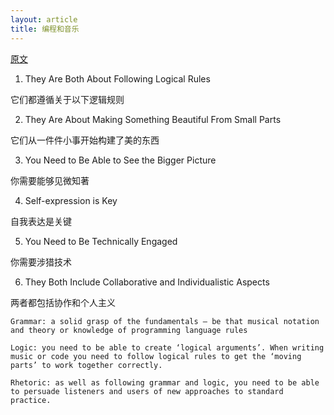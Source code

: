 ```yaml
---
layout: article
title: 编程和音乐
---
```


[原文](https://dzone.com/articles/is-programming-similar-to-composing-music)


1. They Are Both About Following Logical Rules

它们都遵循关于以下逻辑规则

2. They Are About Making Something Beautiful From Small Parts

它们从一件件小事开始构建了美的东西

3. You Need to Be Able to See the Bigger Picture

你需要能够见微知著

4. Self-expression is Key

自我表达是关键

5. You Need to Be Technically Engaged

你需要涉猎技术

6. They Both Include Collaborative and Individualistic Aspects

两者都包括协作和个人主义


```
Grammar: a solid grasp of the fundamentals – be that musical notation and theory or knowledge of programming language rules

Logic: you need to be able to create ‘logical arguments’. When writing music or code you need to follow logical rules to get the ‘moving parts’ to work together correctly.

Rhetoric: as well as following grammar and logic, you need to be able to persuade listeners and users of new approaches to standard practice.
```
